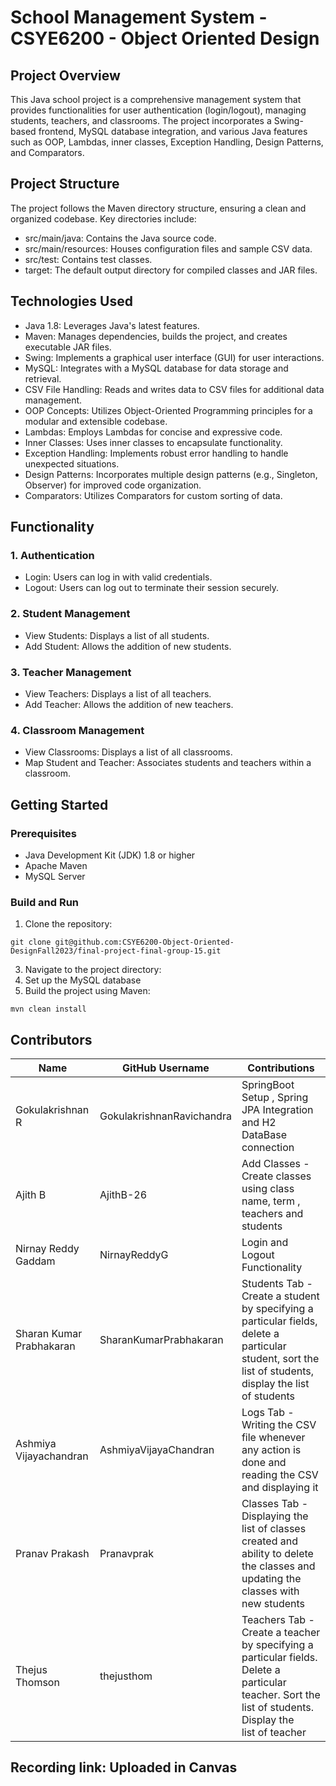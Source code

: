# School Management System - CSYE6200 - Object Oriented Design
## Project Overview
This Java school project is a comprehensive management system that provides functionalities for user authentication (login/logout), managing students, teachers, and classrooms. The project incorporates a Swing-based frontend, MySQL database integration, and various Java features such as OOP, Lambdas, inner classes, Exception Handling, Design Patterns, and Comparators.

## Project Structure
The project follows the Maven directory structure, ensuring a clean and organized codebase. Key directories include:

- src/main/java: Contains the Java source code.
- src/main/resources: Houses configuration files and sample CSV data.
- src/test: Contains test classes.
- target: The default output directory for compiled classes and JAR files.

## Technologies Used
- Java 1.8: Leverages Java's latest features.
- Maven: Manages dependencies, builds the project, and creates executable JAR files.
- Swing: Implements a graphical user interface (GUI) for user interactions.
- MySQL: Integrates with a MySQL database for data storage and retrieval.
- CSV File Handling: Reads and writes data to CSV files for additional data management.
- OOP Concepts: Utilizes Object-Oriented Programming principles for a modular and extensible codebase.
- Lambdas: Employs Lambdas for concise and expressive code.
- Inner Classes: Uses inner classes to encapsulate functionality.
- Exception Handling: Implements robust error handling to handle unexpected situations.
- Design Patterns: Incorporates multiple design patterns (e.g., Singleton, Observer) for improved code organization.
- Comparators: Utilizes Comparators for custom sorting of data.

## Functionality
### 1. Authentication
- Login: Users can log in with valid credentials.
- Logout: Users can log out to terminate their session securely.
### 2. Student Management
- View Students: Displays a list of all students.
- Add Student: Allows the addition of new students.
### 3. Teacher Management
- View Teachers: Displays a list of all teachers.
- Add Teacher: Allows the addition of new teachers.
### 4. Classroom Management
- View Classrooms: Displays a list of all classrooms.
- Map Student and Teacher: Associates students and teachers within a classroom.

## Getting Started
### Prerequisites
- Java Development Kit (JDK) 1.8 or higher
- Apache Maven
- MySQL Server

### Build and Run
1. Clone the repository:
```
git clone git@github.com:CSYE6200-Object-Oriented-DesignFall2023/final-project-final-group-15.git
```
3. Navigate to the project directory:
4. Set up the MySQL database
5. Build the project using Maven:
```
mvn clean install
```

## Contributors
| Name                    | GitHub Username                 | Contributions                                          |
|-------------------------|---------------------------------|--------------------------------------------------------|
| Gokulakrishnan R        | GokulakrishnanRavichandra       | SpringBoot Setup , Spring JPA Integration and H2 DataBase connection|
| Ajith B                 | AjithB-26                       | Add Classes - Create classes using class name, term , teachers and students|
| Nirnay Reddy Gaddam     | NirnayReddyG                    | Login and Logout Functionality|
| Sharan Kumar Prabhakaran| SharanKumarPrabhakaran          | Students Tab - Create a student by specifying a particular fields, delete a particular student, sort the list of students, display the list of students|
| Ashmiya Vijayachandran  | AshmiyaVijayaChandran           | Logs Tab - Writing the CSV file whenever any action is done and reading the CSV and displaying it|
| Pranav Prakash          | Pranavprak                      | Classes Tab - Displaying the list of classes created and ability to delete the classes and updating the classes with new students|
| Thejus Thomson          | thejusthom                      | Teachers Tab - Create a teacher by specifying a particular fields. Delete a particular teacher. Sort the list of students. Display the list of teacher|


## Recording link: Uploaded in Canvas

